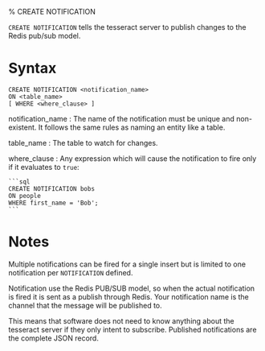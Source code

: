 % CREATE NOTIFICATION

`CREATE NOTIFICATION` tells the tesseract server to publish changes to the Redis
pub/sub model.

Syntax
======

    CREATE NOTIFICATION <notification_name>
    ON <table_name>
    [ WHERE <where_clause> ]

notification_name
  : The name of the notification must be unique and non-existent. It follows the
    same rules as naming an entity like a table.

table_name
  : The table to watch for changes.

where_clause
  : Any expression which will cause the notification to fire only if it
    evaluates to `true`:

    ```sql
    CREATE NOTIFICATION bobs
    ON people
    WHERE first_name = 'Bob';
    ```

Notes
=====

Multiple notifications can be fired for a single insert but is limited to one
notification per `NOTIFICATION` defined.

Notification use the Redis PUB/SUB model, so when the actual notification is
fired it is sent as a publish through Redis. Your notification name is the
channel that the message will be published to.

This means that software does not need to know anything about the tesseract
server if they only intent to subscribe. Published notifications are the
complete JSON record.
